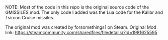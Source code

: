 NOTE: Most of the code in this repo is the original source code of the GMISSILES mod. The only code I added was the Lua code for the Kalibr and Tsircon Cruise missiles.

The original mod was created by forsomethings1 on Steam. Original Mod link: https://steamcommunity.com/sharedfiles/filedetails/?id=1981625595
